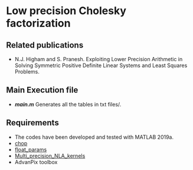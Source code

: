 # Low precision Cholesky factorization


## Related publications
* N.J. Higham and S. Pranesh. Exploiting Lower Precision Arithmetic in Solving
Symmetric Positive Definite Linear Systems and Least Squares Problems. 

## Main Execution file
* **_main.m_** Generates all the tables in txt files/.


## Requirements
* The codes have been developed and tested with MATLAB 2019a.
* [chop](https://github.com/higham/chop)
* [float_params](https://github.com/higham/float_params)
* [Multi_precision_NLA_kernels](https://github.com/SrikaraPranesh/Multi_precision_NLA_kernels)
* AdvanPix toolbox



  
